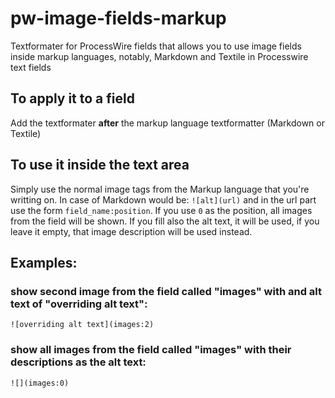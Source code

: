 # pw-image-fields-markup
Textformater for ProcessWire fields that allows you to use image fields inside markup languages, notably, Markdown and Textile in Processwire text fields

## To apply it to a field

Add the textformater **after** the markup language textformatter (Markdown or Textile)

## To use it inside the text area

Simply use the normal image tags from the Markup language that you're writting on. In case of Markdown would be: `![alt](url)` and in the url part use the form `field_name:position`. If you use `0` as the position, all images from the field will be shown. If you fill also the alt text, it will be used, if you leave it empty, that image description will be used instead.

## Examples:

### show second image from the field called "images" with and alt text of "overriding alt text":
`![overriding alt text](images:2)`

### show all images from the field called "images" with their descriptions as the alt text:
`![](images:0)`



